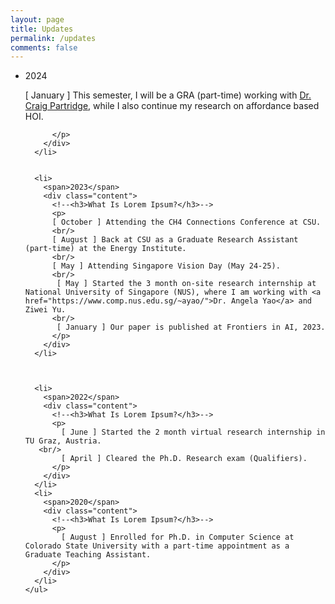 ```yaml
---
layout: page
title: Updates
permalink: /updates
comments: false
---
```


<html>
<head>
  <title>Pure CSS Timeline Design With Cool Hover Effects</title>
  <meta name="viewport" content="width=device-width, initial-scale=1.0">
  <link rel="stylesheet" type="text/css" href="https://anjugopinath.github.io/styles/updates.css">
</head>
<body>
  <div class="timeline">
    <ul>
      <li>
        <span>2024</span>
        <div class="content">
          <!--<h3>What Is Lorem Ipsum?</h3>-->
          <p>
            [ January ] This semester, I will be a GRA (part-time) working with <a href="https://compsci.colostate.edu/person/?id=B671CC0FDBA374C584551B7982C0D4DE&sq=t">Dr. Craig Partridge</a>, while I also continue my research on affordance based HOI.
       <br/>
            
          </p>
        </div>
      </li>
     
      
      <li>
        <span>2023</span>
        <div class="content">
          <!--<h3>What Is Lorem Ipsum?</h3>-->
          <p>
          [ October ] Attending the CH4 Connections Conference at CSU.
          <br/>
          [ August ] Back at CSU as a Graduate Research Assistant (part-time) at the Energy Institute.
          <br/>
          [ May ] Attending Singapore Vision Day (May 24-25).
          <br/>
           [ May ] Started the 3 month on-site research internship at National University of Singapore (NUS), where I am working with <a href="https://www.comp.nus.edu.sg/~ayao/">Dr. Angela Yao</a> and Ziwei Yu.
          <br/>
           [ January ] Our paper is published at Frontiers in AI, 2023.
          </p>
        </div>
      </li>
      
      
      
      <li>
        <span>2022</span>
        <div class="content">
          <!--<h3>What Is Lorem Ipsum?</h3>-->
          <p>
            [ June ] Started the 2 month virtual research internship in TU Graz, Austria.
       <br/>
            [ April ] Cleared the Ph.D. Research exam (Qualifiers).
          </p>
        </div>
      </li>
      <li>
        <span>2020</span>
        <div class="content">
          <!--<h3>What Is Lorem Ipsum?</h3>-->
          <p>
            [ August ] Enrolled for Ph.D. in Computer Science at Colorado State University with a part-time appointment as a Graduate Teaching Assistant.
          </p>
        </div>
      </li>
    </ul>
  </div>

</body>
</html>


